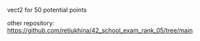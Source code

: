 vect2 for 50 potential points



other repository:
https://github.com/retiukhina/42_school_exam_rank_05/tree/main

